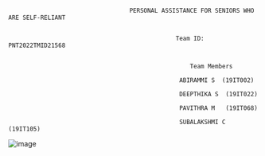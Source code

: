                                       PERSONAL ASSISTANCE FOR SENIORS WHO ARE SELF-RELIANT


                                                   Team ID: PNT2022TMID21568


                                                       Team Members

                                                    ABIRAMMI S	(19IT002)

                                                    DEEPTHIKA S  (19IT022)

                                                    PAVITHRA M   (19IT068)

                                                    SUBALAKSHMI C (19IT105)





![image](https://user-images.githubusercontent.com/88699026/202856210-58b0b1a6-a202-4b95-a1dd-9c2d4db79e95.png)










